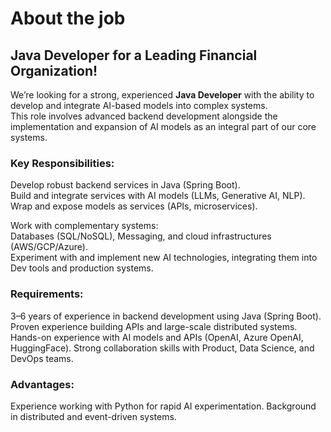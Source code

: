 # About the job
## Java Developer for a Leading Financial Organization!

We’re looking for a strong, experienced **Java Developer** with the ability to develop and integrate AI-based models into complex systems.  
This role involves advanced backend development alongside the implementation and expansion of AI models as an integral part of our core systems.

### Key Responsibilities:

Develop robust backend services in Java (Spring Boot).  
Build and integrate services with AI models (LLMs, Generative AI, NLP).  
Wrap and expose models as services (APIs, microservices).  

Work with complementary systems:  
Databases (SQL/NoSQL), Messaging, and cloud infrastructures (AWS/GCP/Azure).  
Experiment with and implement new AI technologies, integrating them into Dev tools and production systems.

### Requirements:

3–6 years of experience in backend development using Java (Spring Boot).  
Proven experience building APIs and large-scale distributed systems.  
Hands-on experience with AI models and APIs (OpenAI, Azure OpenAI, HuggingFace).
Strong collaboration skills with Product, Data Science, and DevOps teams.

### Advantages:

Experience working with Python for rapid AI experimentation.
Background in distributed and event-driven systems.